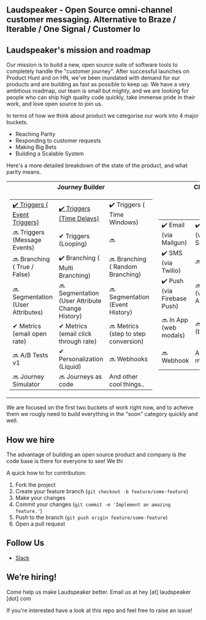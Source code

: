 
## Laudspeaker - Open Source omni-channel customer messaging. Alternative to Braze / Iterable / One Signal / Customer Io

## Laudspeaker's mission and roadmap

Our mission is to build a new, open source suite of software tools to completely handle the "customer journey". After successful launches on Product Hunt and on HN, we've been inundated with demand for our products and are building as fast as possible to keep up. We have a very ambitious roadmap, our team is small but mighty, and we are looking for people who can ship high quality code quickly, take immense pride in their work, and love open source to join us.

In terms of how we think about product we categorise our work into 4 major buckets. 

- Reaching Parity
- Responding to customer requests
- Making Big Bets
- Building a Scalable System

Here's a more detailed breakdown of the state of the product, and what parity means.

<table>
<tr>
  <th>Journey Builder </th>
  <th>Channels</th>
  <th>Data Integrations</th>
</tr>
<tr>
  <td>

<table>
  <tbody>
    <tr>
      <td align="left" valign="middle">
        <a href="https://laudspeaker.com/docs/guides/product-manual/Journey-Builder">
          ✔️ Triggers ( Event Triggers)
        </a>
      </td>
      <td align="left" valign="middle">
        <a href="https://laudspeaker.com/docs/guides/product-manual/Journey-Builder">
          ✔️  Triggers (Time Delays)
        </a>
      </td>
      <td align="left" valign="middle">
          ✔️ Triggers ( Time Windows)
      </td>
    </tr>
    <tr>
      <td align="left" valign="middle">
         🔜 Triggers (Message Events)
      </td>
      <td align="left" valign="middle">
          ✔  Triggers (Looping)
      </td>
      <td align="left" valign="middle">
         🔜 
      </td>
    </tr>
    <tr>
      <td align="left" valign="middle">
          🔜️ Branching ( True / False) 
      </td>
      <td align="left" valign="middle">
          ✔️ Branching ( Multi Branching)
      </td>
      <td align="left" valign="middle">
          🔜️ Branching ( Random Branching)
      </td>
    </tr>
    <tr>
      <td align="left" valign="middle">
        🔜 Segmentation (User Attributes)
      </td>
      <td align="left" valign="middle">
        🔜️ Segmentation (User Attribute Change History)
      </td>
      <td align="left" valign="middle">
        🔜 Segmentation (Event History)
      </td>
    </tr>
    <tr>
      <td align="left" valign="middle">
        ✔ Metrics (email open rate)
      </td>
      <td align="left" valign="middle">
        ✔ Metrics (email click through rate)
      </td>
      <td align="left" valign="middle">
        🔜 Metrics (step to step conversion)
      </td>
    </tr>
    <tr>
      <td align="left" valign="middle">
         🔜 A/B Tests v1
      </td>
      <td align="left" valign="middle">
          ✔ Personalization (Liquid)
      </td>
      <td align="left" valign="middle">
         🔜 Webhooks
      </td>
    </tr>
    <tr>
      <td align="left" valign="middle">
         🔜 Journey Simulator
      </td>
      <td align="left" valign="middle">
          🔜 Journeys as code
      </td>
      <td align="left" valign="middle">
         And other cool things..
      </td>
    </tr>
    
  </tbody>
</table>

  </td>
<td>

<table>
  <tbody>
    <tr>
      <td align="left" valign="middle">
          ✔️ Email (via  Mailgun)
      </td>
      <td align="left" valign="middle">
          ✔️  Email (via  Sendgrid)
      </td>
            <td align="left" valign="middle">
          🔜️  Email (via  Smtp)
      </td>
    </tr>
    <tr>
      <td align="left" valign="middle">
          ✔️ SMS (via Twilio)
      </td>
      <td align="left" valign="middle">
          🔜️
      </td>
      <td align="left" valign="middle">
          🔜️
      </td>
    </tr>
    <tr>
      <td align="left" valign="middle">
          ✔️  Push (via Firebase Push)
      </td>
      <td align="left" valign="middle">
          🔜️  Push (via APNS)
      </td>
      <td align="left" valign="middle">
          🔜️  Push ( React Native)
      </td>
    </tr>
    </tr>
    <tr>
      <td align="left" valign="middle">
          🔜️ In App (web modals)
      </td>
      <td align="left" valign="middle">
          🔜️  In App (banners)
      </td>
      <td align="left" valign="middle">
          🔜️  In App (content cards
      </td>
    </tr>
    <tr>
      <td align="left" valign="middle">
          🔜  Webhook
      </td>
      <td align="left" valign="middle">
        And more...
      </td>
      <td align="left" valign="middle">
        And Even more...
      </td>
    </tr>
  </tbody>
</table>

</td>
<td>

<table>
  <tbody>
    <tr>
      <td align="left" valign="middle">
          ✔️ Product Events (via PostHog)
      </td>
      <td align="left" valign="middle">
          ✔️  Product Events (via Custom Endpoint)
      </td>
            <td align="left" valign="middle">
          🔜️   Product Events (via Amplitude)
      </td>
    </tr>
    <tr>
      <td align="left" valign="middle">
          🔜️ Customer Data Platform (Segment)
      </td>
      <td align="left" valign="middle">
          🔜️ Customer Data Platform (Rudderstack)
      </td>
      <td align="left" valign="middle">
          🔜️
      </td>
    </tr>
    <tr>
      <td align="left" valign="middle">
          ✔️  Data Warehouse (Databricks)
      </td>
      <td align="left" valign="middle">
          🔜️  Data Warehouse (Snowflake)
      </td>
            <td align="left" valign="middle">
          🔜️  Data Warehouse (Snowflake)
      </td>
    </tr>
    </tr>
    <tr>
      <td align="left" valign="middle">
          ✔️ Database (Postgres)
      </td>
      <td align="left" valign="middle">
        And more...
      </td>
      <td align="left" valign="middle">
        And Even more...
      </td>
    </tr>
  </tbody>
</table>

</td>       
</tr>
</table>



We are focused on the first two buckets of work right now, and to acheive them we rougly need to build everything in the "soon" category quickly and well.

## How we hire

The advantage of building an open source product and company is the code base is there for everyone to see! We thi

A quick how to for contribution:

1. Fork the project
2. Create your feature branch (`git checkout -b feature/some-feature`)
3. Make your changes
4. Commit your changes (`git commit -m 'Implement an amazing feature.'`)
5. Push to the branch (`git push origin feature/some-feature`)
6. Open a pull request

## Follow Us

- [Slack][slack]

[slack]: https://join.slack.com/t/laudspeakerusers/shared_invite/zt-1li25huaq-BljJUA1Zm8dXvbZViAbMwg
[twitter]: https://twitter.com/laudspeaker
[mit_license]: https://opensource.org/licenses/MIT

## We’re hiring!
Come help us make Laudspeaker better. Email us at hey [at] laudspeaker [dot] com

If you're interested have a look at this repo and feel free to raise an issue!

